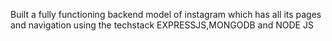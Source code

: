 Built a fully functioning backend model of instagram which has all its pages and navigation
using the techstack EXPRESSJS,MONGODB and NODE JS
